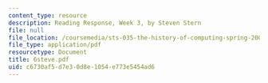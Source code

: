 ```yaml
---
content_type: resource
description: Reading Response, Week 3, by Steven Stern
file: null
file_location: /coursemedia/sts-035-the-history-of-computing-spring-2004/c6730af5d7e30d8e1054e773e5454ad6_6steve.pdf
file_type: application/pdf
resourcetype: Document
title: 6steve.pdf
uid: c6730af5-d7e3-0d8e-1054-e773e5454ad6
---
```

